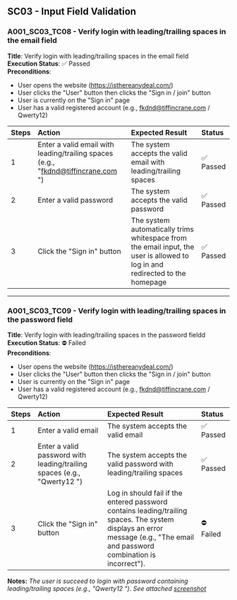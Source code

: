 ## SC03 - Input Field Validation

### A001_SC03_TC08 - Verify login with leading/trailing spaces in the email field
**Title**: Verify login with leading/trailing spaces in the email field <br>
**Execution Status**: ✅ Passed <br>
**Preconditions**: 
- User opens the website (https://isthereanydeal.com/)
- User clicks the "User" button then clicks the "Sign in / join" button
- User is currently on the "Sign in" page
- User has a valid registered account (e.g., fkdnd@tiffincrane.com / Qwerty12)

| Steps | Action | Expected Result | Status |
| :--- | :--- | :--- |:--- |
| 1 | Enter a valid email with leading/trailing spaces (e.g., "fkdnd@tiffincrane.com ") | The system accepts the valid email with leading/trailing spaces  | ✅ Passed |
| 2 | Enter a valid password | The system accepts the valid password | ✅ Passed |
| 3 | Click the "Sign in" button | The system automatically trims whitespace from the email input, the user is allowed to log in and redirected to the homepage | ✅ Passed |

---

### A001_SC03_TC09 - Verify login with leading/trailing spaces in the password field
**Title**: Verify login with leading/trailing spaces in the password fieldd <br>
**Execution Status**: ⛔ Failed <br>
**Preconditions**: 
- User opens the website (https://isthereanydeal.com/)
- User clicks the "User" button then clicks the "Sign in / join" button
- User is currently on the "Sign in" page
- User has a valid registered account (e.g., fkdnd@tiffincrane.com / Qwerty12)

| Steps | Action | Expected Result | Status |
| :--- | :--- | :--- |:--- |
| 1 | Enter a valid email | The system accepts the valid email | ✅ Passed |
| 2 | Enter a valid password with leading/trailing spaces (e.g., "Qwerty12 ") | The system accepts the valid password with leading/trailing spaces | ✅ Passed |
| 3 | Click the "Sign in" button | Log in should fail if the entered password contains leading/trailing spaces. The system displays an error message (e.g., "The email and password combination is incorrect"). | ⛔ Failed |

**Notes:** *The user is succeed to login with password containing leading/trailing spaces (e.g., "Qwerty12 "). See attached [screenshot](https://github.com/nezucode/ManualTesting-IsThereAnyDeals-LoginTestCases/blob/main/screenshots/ISTAD_A001_TC09_PasswordWithLeadingTrailingSpaces.png)*
